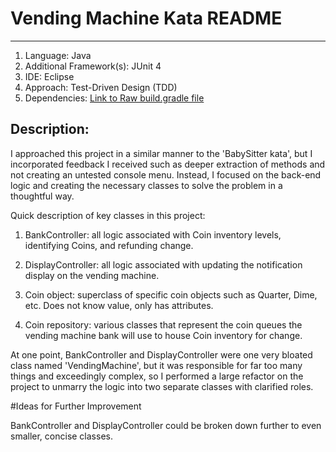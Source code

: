 # Vending Machine Kata README
***

1. Language: Java
2. Additional Framework(s): JUnit 4
3. IDE: Eclipse
4. Approach: Test-Driven Design (TDD)
5. Dependencies: [Link to Raw build.gradle file]()

## Description:

I approached this project in a similar manner to the 'BabySitter kata', but I incorporated feedback I received such as deeper extraction of methods and not creating an untested console menu. Instead, I focused on the back-end logic and creating the necessary classes to solve the problem in a thoughtful way.

Quick description of key classes in this project:

1. BankController: all logic associated with Coin inventory levels, identifying Coins, and refunding change.

2. DisplayController:  all logic associated with updating the notification display on the vending machine.

3. Coin object: superclass of specific coin objects such as Quarter, Dime, etc. Does not know value, only has attributes.

4. Coin repository: various classes that represent the coin queues the vending machine bank will use to house Coin inventory for change.

At one point, BankController and DisplayController were one very bloated class named 'VendingMachine', but it was responsible for far too many things and exceedingly complex, so I performed a large refactor on the project to unmarry the logic into two separate classes with clarified roles. 

#Ideas for Further Improvement

BankController and DisplayController could be broken down further to even smaller, concise classes.


